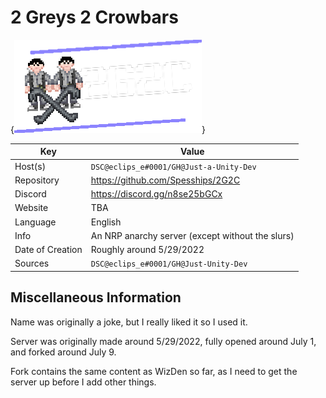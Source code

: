 # 2 Greys 2 Crowbars

{<img src="logo.png" width=300>}

| Key  | Value |
| ------------- | ------------- |
| Host(s) | `DSC@eclips_e#0001/GH@Just-a-Unity-Dev` |
| Repository  | https://github.com/Spesships/2G2C |
| Discord  | https://discord.gg/n8se25bGCx |
| Website | TBA |
| Language | English |
| Info | An NRP anarchy server (except without the slurs) |
| Date of Creation | Roughly around 5/29/2022 |
| Sources | `DSC@eclips_e#0001/GH@Just-Unity-Dev` |

## Miscellaneous Information
Name was originally a joke, but I really liked it so I used it.

Server was originally made around 5/29/2022, fully opened around July 1, and forked around July 9.

Fork contains the same content as WizDen so far, as I need to get the server up before I add other things.
